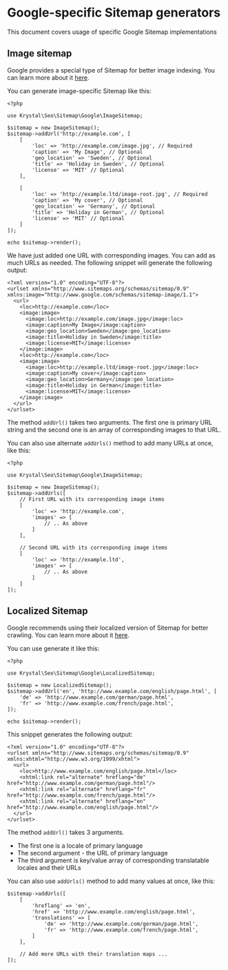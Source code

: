 
Google-specific Sitemap generators
==========
This document covers usage of specific Google Sitemap implementations

## Image sitemap

Google provides a special type of Sitemap for better image indexing. You can learn more about it [here](https://support.google.com/webmasters/answer/178636?hl=en&ref_topic=4581190).

You can generate image-specific Sitemap like this:

    <?php
    
    use Krystal\Seo\Sitemap\Google\ImageSitemap;
    
    $sitemap = new ImageSitemap();
    $sitemap->addUrl('http://example.com', [
        [
            'loc' => 'http://example.com/image.jpg', // Required
            'caption' => 'My Image', // Optional
            'geo_location' => 'Sweden', // Optional
            'title' => 'Holiday in Sweden', // Optional
            'license' => 'MIT' // Optional
        ],
        
        [
            'loc' => 'http://example.ltd/image-root.jpg', // Required
            'caption' => 'My cover', // Optional
            'geo_location' => 'Germany', // Optional
            'title' => 'Holiday in German', // Optional
            'license' => 'MIT' // Optional
        ]
    ]);
    
    echo $sitemap->render();
    
We have just added one URL with corresponding images. You can add as much URLs as needed.
The following snippet will generate the following output:

    <?xml version="1.0" encoding="UTF-8"?>
    <urlset xmlns="http://www.sitemaps.org/schemas/sitemap/0.9" xmlns:image="http://www.google.com/schemas/sitemap-image/1.1">
      <url>
        <loc>http://example.com</loc>
        <image:image>
          <image:loc>http://example.com/image.jpg</image:loc>
          <image:caption>My Image</image:caption>
          <image:geo_location>Sweden</image:geo_location>
          <image:title>Holiday in Sweden</image:title>
          <image:license>MIT</image:license>
        </image:image>
        <loc>http://example.com</loc>
        <image:image>
          <image:loc>http://example.ltd/image-root.jpg</image:loc>
          <image:caption>My cover</image:caption>
          <image:geo_location>Germany</image:geo_location>
          <image:title>Holiday in German</image:title>
          <image:license>MIT</image:license>
        </image:image>
      </url>
    </urlset>

The method `addUrl()` takes two arguments. The first one is primary URL string and the second one is an array of corresponding images to that URL.

You can also use alternate `addUrls()` method to add many URLs at once, like this:

    <?php
    
    use Krystal\Seo\Sitemap\Google\ImageSitemap;

    $sitemap = new ImageSitemap();
    $sitemap->addUrls([
        // First URL with its corresponding image items
        [
            'loc' => 'http://example.com',
            'images' => [
                // .. As above
            ]
        ],
        
        // Second URL with its corresponding image items
        [
            'loc' => 'http://example.ltd',
            'images' => [
                // .. As above
            ]
        ]
    ]);


## Localized Sitemap

Google recommends using their localized version of Sitemap for better crawling. You can learn more about it [here](https://support.google.com/webmasters/answer/189077#sitemap%29).

You can use generate it like this:

    <?php
    
    use Krystal\Seo\Sitemap\Google\LocalizedSitemap;
    
    $sitemap = new LocalizedSitemap();
    $sitemap->addUrl('en', 'http://www.example.com/english/page.html', [
        'de' => 'http://www.example.com/german/page.html',
        'fr' => 'http://www.example.com/french/page.html',
    ]);
    
    echo $sitemap->render();

This snippet generates the following output:

    <?xml version="1.0" encoding="UTF-8"?>
    <urlset xmlns="http://www.sitemaps.org/schemas/sitemap/0.9" xmlns:xhtml="http://www.w3.org/1999/xhtml">
      <url>
        <loc>http://www.example.com/english/page.html</loc>
        <xhtml:link rel="alternate" hreflang="de" href="http://www.example.com/german/page.html"/>
        <xhtml:link rel="alternate" hreflang="fr" href="http://www.example.com/french/page.html"/>
        <xhtml:link rel="alternate" hreflang="en" href="http://www.example.com/english/page.html"/>
      </url>
    </urlset>

The method `addUrl()` takes 3 arguments. 

 - The first one is a locale of primary language
 - The second argument - the URL of primary language
 - The third argument is key/value array of corresponding translatable locales and their URLs
 
You can also use `addUrls()` method to add many values at once, like this:

    $sitemap->addUrls([
        [
            'hreflang' => 'en',
            'href' => 'http://www.example.com/english/page.html',
            'translations' => [
                'de' => 'http://www.example.com/german/page.html',
                'fr' => 'http://www.example.com/french/page.html',
            ]
        ],
    
        // Add more URLs with their translation maps ...
    ]);
